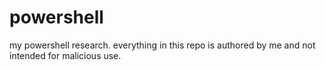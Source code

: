 # powershell
my powershell research. everything in this repo is authored by me and not intended for malicious use.
